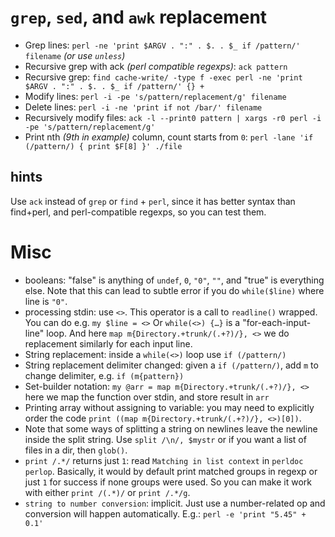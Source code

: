 # `grep`, `sed`, and `awk` replacement

* Grep lines:      `perl -ne 'print $ARGV . ":" . $. . $_ if /pattern/' filename` *(or use `unless`)*
* Recursive grep with ack *(perl compatible regexps)*: `ack pattern`
* Recursive grep:  `find cache-write/ -type f -exec perl -ne 'print $ARGV . ":" . $. . $_ if /pattern/' {} +`
* Modify lines:    `perl -i -pe 's/pattern/replacement/g' filename`
* Delete lines:    `perl -i -ne 'print if not /bar/' filename`
* Recursively modify files: `ack -l --print0 pattern | xargs -r0 perl -i -pe 's/pattern/replacement/g'`
* Print nth *(9th in example)* column, count starts from `0`: `perl -lane 'if (/pattern/) { print $F[8] }' ./file`

## hints

Use `ack` instead of `grep` or `find` + `perl`, since it has better syntax than find+perl, and perl-compatible regexps, so you can test them.

# Misc

* booleans: "false" is anything of `undef`, `0`, `"0"`, `""`, and "true" is everything else. Note that this can lead to subtle error if you do `while($line)` where line is `"0"`.
* processing stdin: use `<>`. This operator is a call to `readline()` wrapped. You can do e.g. `my $line = <>` Or `while(<>) {…}` is a "for-each-input-line" loop. And here `map m{Directory.+trunk/(.+?)/}, <>` we do replacement similarly for each input line.
* String replacement: inside a `while(<>)` loop use `if (/pattern/)`
* String replacement delimiter changed: given a `if (/pattern/)`, add `m` to change delimiter, e.g. `if (m{pattern})`
* Set-builder notation: `my @arr = map m{Directory.+trunk/(.+?)/}, <>` here we map the function over stdin, and store result in `arr`
* Printing array without assigning to variable: you may need to explicitly order the code `print ((map m{Directory.+trunk/(.+?)/}, <>)[0])`.
* Note that some ways of splitting a string on newlines leave the newline inside the split string. Use `split /\n/, $mystr` or if you want a list of files in a dir, then `glob()`.
* `print /.*/` returns just `1`: read `Matching in list context` in `perldoc perlop`. Basically, it would by default print matched groups in regexp or just `1` for success if none groups were used. So you can make it work with either `print /(.*)/` or `print /.*/g`.
* `string to number conversion`: implicit. Just use a number-related op and conversion will happen automatically. E.g.: `perl -e 'print "5.45" + 0.1'`
